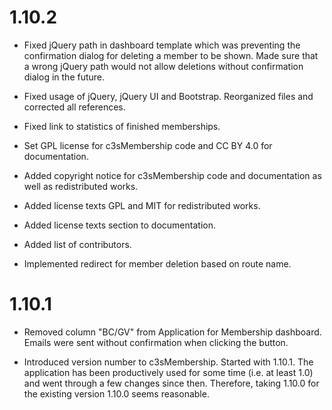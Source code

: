1.10.2
======

- Fixed jQuery path in dashboard template which was preventing the
  confirmation dialog for deleting a member to be shown. Made sure that
  a wrong jQuery path would not allow deletions without confirmation dialog
  in the future.

- Fixed usage of jQuery, jQuery UI and Bootstrap. Reorganized files and
  corrected all references.

- Fixed link to statistics of finished memberships.

- Set GPL license for c3sMembership code and CC BY 4.0 for documentation.

- Added copyright notice for c3sMembership code and documentation as well
  as redistributed works.

- Added license texts GPL and MIT for redistributed works.

- Added license texts section to documentation.

- Added list of contributors.

- Implemented redirect for member deletion based on route name.



1.10.1
======

- Removed column "BC/GV" from Application for Membership dashboard. Emails
  were sent without confirmation when clicking the button.

- Introduced version number to c3sMembership. Started with 1.10.1. The
  application has been productively used for some time (i.e. at least 1.0)
  and went through a few changes since then. Therefore, taking 1.10.0 for
  the existing version 1.10.0 seems reasonable.
